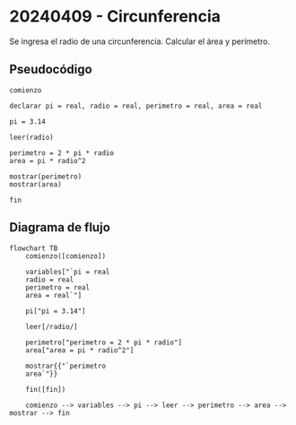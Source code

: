 # 20240409 - Circunferencia

Se ingresa el radio de una circunferencia. Calcular el área y perímetro.

## Pseudocódigo

```
comienzo

declarar pi = real, radio = real, perimetro = real, area = real

pi = 3.14

leer(radio)

perimetro = 2 * pi * radio
area = pi * radio^2

mostrar(perimetro)
mostrar(area)

fin
```

## Diagrama de flujo

```mermaid
flowchart TB
	comienzo([comienzo])

	variables["`pi = real
	radio = real
	perimetro = real
	area = real`"]

	pi["pi = 3.14"]

	leer[/radio/]

	perimetro["perimetro = 2 * pi * radio"]
	area["area = pi * radio^2"]

	mostrar{{"`perimetro
	area`"}}
	
	fin([fin])

	comienzo --> variables --> pi --> leer --> perimetro --> area --> mostrar --> fin
```
